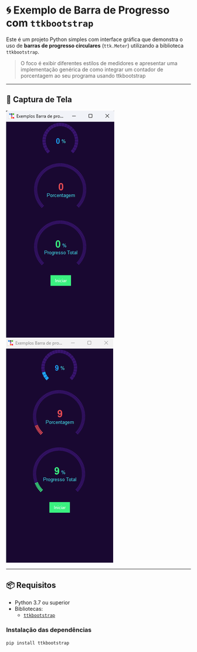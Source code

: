# 🌀 Exemplo de Barra de Progresso com `ttkbootstrap`

Este é um projeto Python simples com interface gráfica que demonstra o uso de **barras de progresso circulares** (`ttk.Meter`) utilizando a biblioteca `ttkbootstrap`.

> O foco é exibir diferentes estilos de medidores e apresentar uma implementação genérica de como integrar um contador de porcentagem ao seu programa usando ttkbootstrap

---

## 📸 Captura de Tela

![Exemplo da interface](imagens/image.png)
![Exemplo da interface](imagens/image_2.png)

---

## 📦 Requisitos

- Python 3.7 ou superior
- Bibliotecas:
  - [`ttkbootstrap`](https://ttkbootstrap.readthedocs.io/)

### Instalação das dependências

```bash
pip install ttkbootstrap
